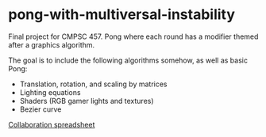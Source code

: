 # pong-with-multiversal-instability
Final project for CMPSC 457. Pong where each round has a modifier themed after a graphics algorithm.

The goal is to include the following algorithms somehow, as well as basic Pong:
* Translation, rotation, and scaling by matrices
* Lighting equations
* Shaders (RGB gamer lights and textures)
* Bezier curve

[Collaboration spreadsheet](https://pennstateoffice365-my.sharepoint.com/:x:/g/personal/msp5393_psu_edu/EaDs5WFfbn9KpobGonU3udIBz4JP33oKrFYs6imrRbt3Nw?e=nmHCXm)

